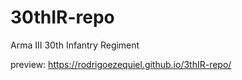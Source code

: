 # 30thIR-repo
Arma III 30th Infantry Regiment

preview: https://rodrigoezequiel.github.io/3thIR-repo/ 
